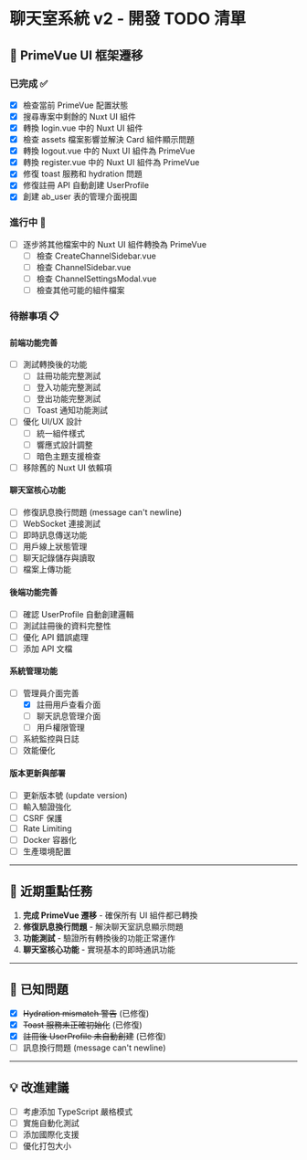 # 聊天室系統 v2 - 開發 TODO 清單

## 🎯 PrimeVue UI 框架遷移

### 已完成 ✅
- [x] 檢查當前 PrimeVue 配置狀態
- [x] 搜尋專案中剩餘的 Nuxt UI 組件
- [x] 轉換 login.vue 中的 Nuxt UI 組件
- [x] 檢查 assets 檔案影響並解決 Card 組件顯示問題
- [x] 轉換 logout.vue 中的 Nuxt UI 組件為 PrimeVue
- [x] 轉換 register.vue 中的 Nuxt UI 組件為 PrimeVue
- [x] 修復 toast 服務和 hydration 問題
- [x] 修復註冊 API 自動創建 UserProfile
- [x] 創建 ab_user 表的管理介面視圖

### 進行中 🔄
- [ ] 逐步將其他檔案中的 Nuxt UI 組件轉換為 PrimeVue
  - [ ] 檢查 CreateChannelSidebar.vue
  - [ ] 檢查 ChannelSidebar.vue  
  - [ ] 檢查 ChannelSettingsModal.vue
  - [ ] 檢查其他可能的組件檔案

### 待辦事項 📋

#### 前端功能完善
- [ ] 測試轉換後的功能
  - [ ] 註冊功能完整測試
  - [ ] 登入功能完整測試
  - [ ] 登出功能完整測試
  - [ ] Toast 通知功能測試
- [ ] 優化 UI/UX 設計
  - [ ] 統一組件樣式
  - [ ] 響應式設計調整
  - [ ] 暗色主題支援檢查
- [ ] 移除舊的 Nuxt UI 依賴項

#### 聊天室核心功能
- [ ] 修復訊息換行問題 (message can't newline)
- [ ] WebSocket 連接測試
- [ ] 即時訊息傳送功能
- [ ] 用戶線上狀態管理
- [ ] 聊天記錄儲存與讀取
- [ ] 檔案上傳功能

#### 後端功能完善
- [ ] 確認 UserProfile 自動創建邏輯
- [ ] 測試註冊後的資料完整性
- [ ] 優化 API 錯誤處理
- [ ] 添加 API 文檔

#### 系統管理功能
- [ ] 管理員介面完善
  - [x] 註冊用戶查看介面
  - [ ] 聊天訊息管理介面
  - [ ] 用戶權限管理
- [ ] 系統監控與日誌
- [ ] 效能優化

#### 版本更新與部署
- [ ] 更新版本號 (update version)
- [ ] 輸入驗證強化
- [ ] CSRF 保護
- [ ] Rate Limiting
- [ ] Docker 容器化
- [ ] 生產環境配置

---

## 📝 近期重點任務

1. **完成 PrimeVue 遷移** - 確保所有 UI 組件都已轉換
2. **修復訊息換行問題** - 解決聊天室訊息顯示問題
3. **功能測試** - 驗證所有轉換後的功能正常運作
4. **聊天室核心功能** - 實現基本的即時通訊功能

---

## 🐛 已知問題

- [x] ~~Hydration mismatch 警告~~ (已修復)
- [x] ~~Toast 服務未正確初始化~~ (已修復)
- [x] ~~註冊後 UserProfile 未自動創建~~ (已修復)
- [ ] 訊息換行問題 (message can't newline)

---

## 💡 改進建議

- [ ] 考慮添加 TypeScript 嚴格模式
- [ ] 實施自動化測試
- [ ] 添加國際化支援
- [ ] 優化打包大小
